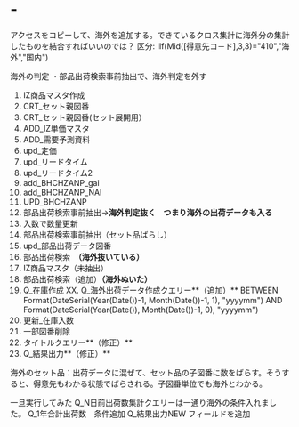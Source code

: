 # -
アクセスをコピーして、海外を追加する。できているクロス集計に海外分の集計したものを結合すればいいのでは？
区分: IIf(Mid([得意先コ－ド],3,3)="410","海外","国内")

海外の判定
・部品出荷検索事前抽出で、海外判定を外す
1. IZ商品マスタ作成
2. CRT_セット親図番
3. CRT_セット親図番(セット展開用）
4. ADD_IZ単価マスタ
5. ADD_需要予測資料
6. upd_定価
7. upd_リードタイム
8. upd_リードタイム2
9. add_BHCHZANP_gai
10. add_BHCHZANP_NAI
11. UPD_BHCHZANP
12. 部品出荷検索事前抽出→**海外判定抜く　つまり海外の出荷データも入る**
13. 入数で数量更新
14. 部品出荷検索事前抽出（セット品ばらし）
15. upd_部品出荷データ図番
16. 部品出荷検索　**（海外抜いている）**
17. IZ商品マスタ（未抽出）
18. 部品出荷検索（追加）**（海外ぬいた）**
19. Q_在庫作成
XX. Q_海外出荷データ作成クエリー**（追加）**
BETWEEN Format(DateSerial(Year(Date())-1, Month(Date())-1, 1), "yyyymm") AND Format(DateSerial(Year(Date()), Month(Date())-1, 0), "yyyymm")
21. 更新_在庫入数
22. 一部図番削除
23. タイトルクエリー**（修正）**
24. Q_結果出力**（修正）**

海外のセット品：出荷データに混ぜて、セット品の子図番に数をばらす。そうすると、得意先もわかる状態でばらされる。子図番単位でも海外とわかる。

一旦実行してみた
Q_N日前出荷数集計クエリーは一通り海外の条件入れました。
Q_1年合計出荷数　条件追加
Q_結果出力NEW フィールドを追加
